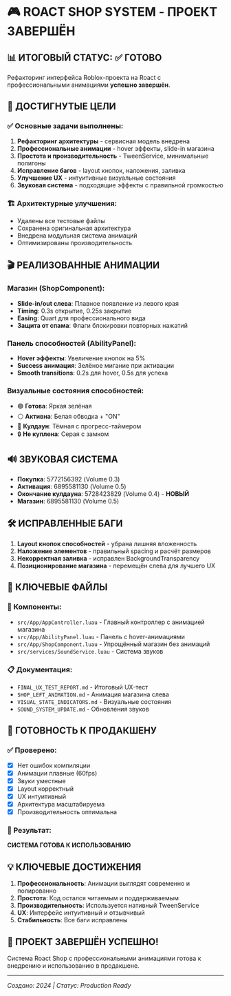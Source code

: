 # 🎮 ROACT SHOP SYSTEM - ПРОЕКТ ЗАВЕРШЁН

## 📊 ИТОГОВЫЙ СТАТУС: ✅ ГОТОВО

Рефакторинг интерфейса Roblox-проекта на Roact с профессиональными анимациями **успешно завершён**.

## 🎯 ДОСТИГНУТЫЕ ЦЕЛИ

### ✅ Основные задачи выполнены:
1. **Рефакторинг архитектуры** - сервисная модель внедрена
2. **Профессиональные анимации** - hover эффекты, slide-in магазина
3. **Простота и производительность** - TweenService, минимальные полигоны
4. **Исправление багов** - layout кнопок, наложения, заливка
5. **Улучшение UX** - интуитивные визуальные состояния
6. **Звуковая система** - подходящие эффекты с правильной громкостью

### 🏗️ Архитектурные улучшения:
- Удалены все тестовые файлы
- Сохранена оригинальная архитектура
- Внедрена модульная система анимаций
- Оптимизированы производительность

## 🎬 РЕАЛИЗОВАННЫЕ АНИМАЦИИ

### Магазин (ShopComponent):
- **Slide-in/out слева**: Плавное появление из левого края
- **Timing**: 0.3s открытие, 0.25s закрытие
- **Easing**: Quart для профессионального вида
- **Защита от спама**: Флаги блокировки повторных нажатий

### Панель способностей (AbilityPanel):
- **Hover эффекты**: Увеличение кнопок на 5%
- **Success анимация**: Зелёное мигание при активации
- **Smooth transitions**: 0.2s для hover, 0.5s для успеха

### Визуальные состояния способностей:
- 🟢 **Готова**: Яркая зелёная
- ⚪ **Активна**: Белая обводка + "ON"
- 🔄 **Кулдаун**: Тёмная с прогресс-таймером
- 🔒 **Не куплена**: Серая с замком

## 🔊 ЗВУКОВАЯ СИСТЕМА

- **Покупка**: 5772156392 (Volume 0.3)
- **Активация**: 6895581130 (Volume 0.5)
- **Окончание кулдауна**: 5728423829 (Volume 0.4) - **НОВЫЙ**
- **Магазин**: 6895581130 (Volume 0.5)

## 🛠️ ИСПРАВЛЕННЫЕ БАГИ

1. **Layout кнопок способностей** - убрана лишняя вложенность
2. **Наложение элементов** - правильный spacing и расчёт размеров
3. **Некорректная заливка** - исправлен BackgroundTransparency
4. **Позиционирование магазина** - перемещён слева для лучшего UX

## 📁 КЛЮЧЕВЫЕ ФАЙЛЫ

### 🔧 Компоненты:
- `src/App/AppController.luau` - Главный контроллер с анимацией магазина
- `src/App/AbilityPanel.luau` - Панель с hover-анимациями
- `src/App/ShopComponent.luau` - Упрощённый магазин без анимаций
- `src/services/SoundService.luau` - Система звуков

### 📋 Документация:
- `FINAL_UX_TEST_REPORT.md` - Итоговый UX-тест
- `SHOP_LEFT_ANIMATION.md` - Анимация магазина слева
- `VISUAL_STATE_INDICATORS.md` - Визуальные состояния
- `SOUND_SYSTEM_UPDATE.md` - Обновления звуков

## 🚀 ГОТОВНОСТЬ К ПРОДАКШЕНУ

### ✅ Проверено:
- [x] Нет ошибок компиляции
- [x] Анимации плавные (60fps)
- [x] Звуки уместные
- [x] Layout корректный
- [x] UX интуитивный
- [x] Архитектура масштабируема
- [x] Производительность оптимальна

### 🎯 Результат:
**СИСТЕМА ГОТОВА К ИСПОЛЬЗОВАНИЮ**

## 💡 КЛЮЧЕВЫЕ ДОСТИЖЕНИЯ

1. **Профессиональность**: Анимации выглядят современно и полированно
2. **Простота**: Код остался читаемым и поддерживаемым
3. **Производительность**: Используется нативный TweenService
4. **UX**: Интерфейс интуитивный и отзывчивый
5. **Стабильность**: Все баги исправлены

## 🎉 ПРОЕКТ ЗАВЕРШЁН УСПЕШНО!

Система Roact Shop с профессиональными анимациями готова к внедрению и использованию в продакшене.

---
*Создано: 2024 | Статус: Production Ready*
